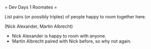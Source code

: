 = Dev Days 1 Roomates =

List pairs (or possibly triples) of people happy to room together here.

(Nick Alexander, Martin Albrecht)

 * Nick Alexander is happy to room with anyone.
 * Martin Albrecht paired with Nick before, so why not again.
